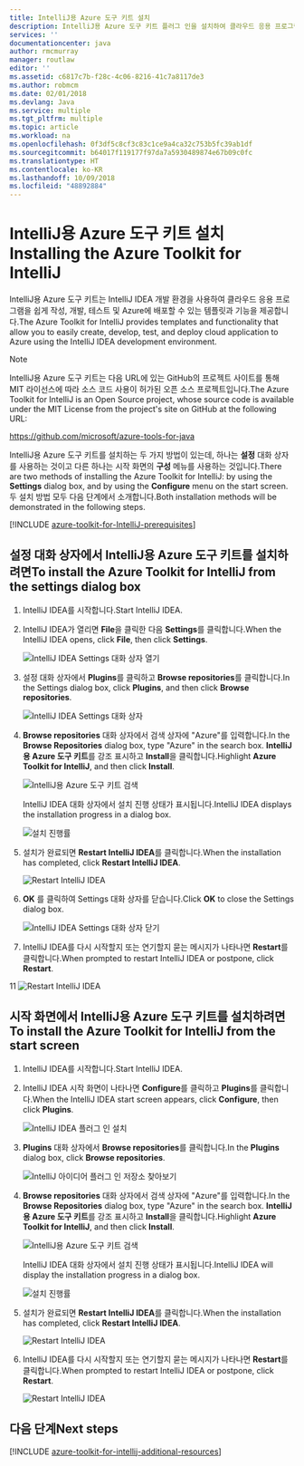 ```yaml
---
title: IntelliJ용 Azure 도구 키트 설치
description: IntelliJ용 Azure 도구 키트 플러그 인을 설치하여 클라우드 응용 프로그램을 만들어 Azure에 배포하는 방법에 대해 알아봅니다.
services: ''
documentationcenter: java
author: rmcmurray
manager: routlaw
editor: ''
ms.assetid: c6817c7b-f28c-4c06-8216-41c7a8117de3
ms.author: robmcm
ms.date: 02/01/2018
ms.devlang: Java
ms.service: multiple
ms.tgt_pltfrm: multiple
ms.topic: article
ms.workload: na
ms.openlocfilehash: 0f3df5c8cf3c83c1ce9a4ca32c753b5fc39ab1df
ms.sourcegitcommit: b64017f119177f97da7a5930489874e67b09c0fc
ms.translationtype: HT
ms.contentlocale: ko-KR
ms.lasthandoff: 10/09/2018
ms.locfileid: "48892884"
---
```

# <a name="installing-the-azure-toolkit-for-intellij"></a><span data-ttu-id="f02c8-103">IntelliJ용 Azure 도구 키트 설치</span><span class="sxs-lookup"><span data-stu-id="f02c8-103">Installing the Azure Toolkit for IntelliJ</span></span>

<span data-ttu-id="f02c8-104">IntelliJ용 Azure 도구 키트는 IntelliJ IDEA 개발 환경을 사용하여 클라우드 응용 프로그램을 쉽게 작성, 개발, 테스트 및 Azure에 배포할 수 있는 템플릿과 기능을 제공합니다.</span><span class="sxs-lookup"><span data-stu-id="f02c8-104">The Azure Toolkit for IntelliJ provides templates and functionality that allow you to easily create, develop, test, and deploy cloud application to Azure using the IntelliJ IDEA development environment.</span></span>

> [!NOTE] 
> 
> <span data-ttu-id="f02c8-105">IntelliJ용 Azure 도구 키트는 다음 URL에 있는 GitHub의 프로젝트 사이트를 통해 MIT 라이선스에 따라 소스 코드 사용이 허가된 오픈 소스 프로젝트입니다.</span><span class="sxs-lookup"><span data-stu-id="f02c8-105">The Azure Toolkit for IntelliJ is an Open Source project, whose source code is available under the MIT License from the project's site on GitHub at the following URL:</span></span> 
> 
> <https://github.com/microsoft/azure-tools-for-java> 
> 

<span data-ttu-id="f02c8-106">IntelliJ용 Azure 도구 키트를 설치하는 두 가지 방법이 있는데, 하나는 **설정** 대화 상자를 사용하는 것이고 다른 하나는 시작 화면의 **구성** 메뉴를 사용하는 것입니다.</span><span class="sxs-lookup"><span data-stu-id="f02c8-106">There are two methods of installing the Azure Toolkit for IntelliJ: by using the **Settings** dialog box, and by using the **Configure** menu on the start screen.</span></span> <span data-ttu-id="f02c8-107">두 설치 방법 모두 다음 단계에서 소개합니다.</span><span class="sxs-lookup"><span data-stu-id="f02c8-107">Both installation methods will be demonstrated in the following steps.</span></span>

[!INCLUDE [azure-toolkit-for-IntelliJ-prerequisites](../includes/azure-toolkit-for-intellij-prerequisites.md)]

## <a name="to-install-the-azure-toolkit-for-intellij-from-the-settings-dialog-box"></a><span data-ttu-id="f02c8-108">설정 대화 상자에서 IntelliJ용 Azure 도구 키트를 설치하려면</span><span class="sxs-lookup"><span data-stu-id="f02c8-108">To install the Azure Toolkit for IntelliJ from the settings dialog box</span></span>

1. <span data-ttu-id="f02c8-109">IntelliJ IDEA를 시작합니다.</span><span class="sxs-lookup"><span data-stu-id="f02c8-109">Start IntelliJ IDEA.</span></span>

1. <span data-ttu-id="f02c8-110">IntelliJ IDEA가 열리면 **File**을 클릭한 다음 **Settings**를 클릭합니다.</span><span class="sxs-lookup"><span data-stu-id="f02c8-110">When the IntelliJ IDEA opens, click **File**, then click **Settings**.</span></span>
   
   ![IntelliJ IDEA Settings 대화 상자 열기][01a]

1. <span data-ttu-id="f02c8-112">설정 대화 상자에서 **Plugins**를 클릭하고 **Browse repositories**를 클릭합니다.</span><span class="sxs-lookup"><span data-stu-id="f02c8-112">In the Settings dialog box, click **Plugins**, and then click **Browse repositories**.</span></span>
   
   ![IntelliJ IDEA Settings 대화 상자][02a]

1. <span data-ttu-id="f02c8-114">**Browse repositories** 대화 상자에서 검색 상자에 "Azure"를 입력합니다.</span><span class="sxs-lookup"><span data-stu-id="f02c8-114">In the **Browse Repositories** dialog box, type "Azure" in the search box.</span></span> <span data-ttu-id="f02c8-115">**IntelliJ용 Azure 도구 키트**를 강조 표시하고 **Install**을 클릭합니다.</span><span class="sxs-lookup"><span data-stu-id="f02c8-115">Highlight **Azure Toolkit for IntelliJ**, and then click **Install**.</span></span>
   
   ![IntelliJ용 Azure 도구 키트 검색][03]
   
   <span data-ttu-id="f02c8-117">IntelliJ IDEA 대화 상자에서 설치 진행 상태가 표시됩니다.</span><span class="sxs-lookup"><span data-stu-id="f02c8-117">IntelliJ IDEA displays the installation progress in a dialog box.</span></span>
   
   ![설치 진행률][04]

1. <span data-ttu-id="f02c8-119">설치가 완료되면 **Restart IntelliJ IDEA**를 클릭합니다.</span><span class="sxs-lookup"><span data-stu-id="f02c8-119">When the installation has completed, click **Restart IntelliJ IDEA**.</span></span>
   
   ![Restart IntelliJ IDEA][05]

1. <span data-ttu-id="f02c8-121">**OK** 를 클릭하여 Settings 대화 상자를 닫습니다.</span><span class="sxs-lookup"><span data-stu-id="f02c8-121">Click **OK** to close the Settings dialog box.</span></span>
   
   ![IntelliJ IDEA Settings 대화 상자 닫기][06]

1. <span data-ttu-id="f02c8-123">IntelliJ IDEA를 다시 시작할지 또는 연기할지 묻는 메시지가 나타나면 **Restart**를 클릭합니다.</span><span class="sxs-lookup"><span data-stu-id="f02c8-123">When prompted to restart IntelliJ IDEA or postpone, click **Restart**.</span></span>
   
<span data-ttu-id="f02c8-124">1</span><span class="sxs-lookup"><span data-stu-id="f02c8-124">1</span></span>   ![Restart IntelliJ IDEA][07]

## <a name="to-install-the-azure-toolkit-for-intellij-from-the-start-screen"></a><span data-ttu-id="f02c8-126">시작 화면에서 IntelliJ용 Azure 도구 키트를 설치하려면</span><span class="sxs-lookup"><span data-stu-id="f02c8-126">To install the Azure Toolkit for IntelliJ from the start screen</span></span>

1. <span data-ttu-id="f02c8-127">IntelliJ IDEA를 시작합니다.</span><span class="sxs-lookup"><span data-stu-id="f02c8-127">Start IntelliJ IDEA.</span></span>

1. <span data-ttu-id="f02c8-128">IntelliJ IDEA 시작 화면이 나타나면 **Configure**를 클릭하고 **Plugins**를 클릭합니다.</span><span class="sxs-lookup"><span data-stu-id="f02c8-128">When the IntelliJ IDEA start screen appears, click **Configure**, then click **Plugins**.</span></span>
   
   ![IntelliJ IDEA 플러그 인 설치][01b]

1. <span data-ttu-id="f02c8-130">**Plugins** 대화 상자에서 **Browse repositories**를 클릭합니다.</span><span class="sxs-lookup"><span data-stu-id="f02c8-130">In the **Plugins** dialog box, click **Browse repositories**.</span></span>
   
   ![IntelliJ 아이디어 플러그 인 저장소 찾아보기][02b]

1. <span data-ttu-id="f02c8-132">**Browse repositories** 대화 상자에서 검색 상자에 "Azure"를 입력합니다.</span><span class="sxs-lookup"><span data-stu-id="f02c8-132">In the **Browse Repositories** dialog box, type "Azure" in the search box.</span></span> <span data-ttu-id="f02c8-133">**IntelliJ용 Azure 도구 키트**를 강조 표시하고 **Install**을 클릭합니다.</span><span class="sxs-lookup"><span data-stu-id="f02c8-133">Highlight **Azure Toolkit for IntelliJ**, and then click **Install**.</span></span>
   
   ![IntelliJ용 Azure 도구 키트 검색][03]
   
   <span data-ttu-id="f02c8-135">IntelliJ IDEA 대화 상자에서 설치 진행 상태가 표시됩니다.</span><span class="sxs-lookup"><span data-stu-id="f02c8-135">IntelliJ IDEA will display the installation progress in a dialog box.</span></span>
   
   ![설치 진행률][04]

1. <span data-ttu-id="f02c8-137">설치가 완료되면 **Restart IntelliJ IDEA**를 클릭합니다.</span><span class="sxs-lookup"><span data-stu-id="f02c8-137">When the installation has completed, click **Restart IntelliJ IDEA**.</span></span>
   
   ![Restart IntelliJ IDEA][05]

1. <span data-ttu-id="f02c8-139">IntelliJ IDEA를 다시 시작할지 또는 연기할지 묻는 메시지가 나타나면 **Restart**를 클릭합니다.</span><span class="sxs-lookup"><span data-stu-id="f02c8-139">When prompted to restart IntelliJ IDEA or postpone, click **Restart**.</span></span>
   
   ![Restart IntelliJ IDEA][07]

## <a name="next-steps"></a><span data-ttu-id="f02c8-141">다음 단계</span><span class="sxs-lookup"><span data-stu-id="f02c8-141">Next steps</span></span>

[!INCLUDE [azure-toolkit-for-intellij-additional-resources](../includes/azure-toolkit-for-intellij-additional-resources.md)]

<!-- URL List -->

<!-- IMG List -->

[01a]: media/azure-toolkit-for-intellij-installation/01-intellij-file-settings.png
[01b]: media/azure-toolkit-for-intellij-installation/01-intellij-configure-dropdown.png
[02a]: media/azure-toolkit-for-intellij-installation/02-intellij-settings-dialog.png
[02b]: media/azure-toolkit-for-intellij-installation/02-intellij-plugins-dialog.png
[03]: media/azure-toolkit-for-intellij-installation/03-intellij-browse-repositories.png
[04]: media/azure-toolkit-for-intellij-installation/04-install-progress.png
[05]: media/azure-toolkit-for-intellij-installation/05-restart-intellij.png
[06]: media/azure-toolkit-for-intellij-installation/06-intellij-settings-dialog.png
[07]: media/azure-toolkit-for-intellij-installation/07-restart-intellij.png
